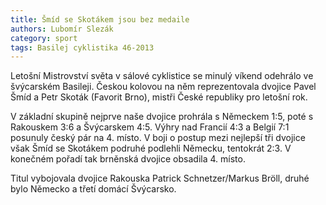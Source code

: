 ```yaml
---
title: Šmíd se Skotákem jsou bez medaile
authors: Lubomír Slezák
category: sport
tags: Basilej cyklistika 46-2013
---
```


Letošní Mistrovství světa v sálové cyklistice se minulý víkend odehrálo ve švýcarském Basileji. Českou kolovou na něm reprezentovala dvojice Pavel Šmíd a Petr Skoták (Favorit Brno), mistři České republiky pro letošní rok.

V základní skupině nejprve naše dvojice prohrála s Německem 1:5, poté s Rakouskem 3:6 a Švýcarskem 4:5. Výhry nad Francií 4:3 a Belgií 7:1 posunuly český pár na 4. místo. V boji o postup mezi nejlepší tři dvojice však Šmíd se Skotákem podruhé podlehli Německu, tentokrát 2:3. V konečném pořadí tak brněnská dvojice obsadila 4. místo.

Titul vybojovala dvojice Rakouska Patrick Schnetzer/Markus Bröll, druhé bylo Německo a třetí domácí Švýcarsko.